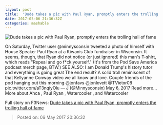 ```yaml
---
layout: post
title:  "Dude takes a pic with Paul Ryan, promptly enters the trolling hall of fame"
date: 2017-05-06 21:36:32Z
categories: mashable
---
```


![Dude takes a pic with Paul Ryan, promptly enters the trolling hall of fame](http://i.amz.mshcdn.com/wQDPBHKM7-WKgWpvnoNDCcgctK0=/1200x630/2017%2F05%2F06%2F8c%2F51cf1025b1c64f25bf356bc11bd10e92.9474b.png)

On Saturday, Twitter user @minnysconsin tweeted a photo of himself with House Speaker Paul Ryan at a Kiwanis Club fundraiser in Wisconsin. It seems, though, that Ryan did not notice (or just ignored) this man's T-shirt, which reads "Repeal and go f*ck yourself." (It's from the Pod Save America podcast merch page, BTW.) SEE ALSO: I am Donald Trump's history tutor and everything is going great The end result? A solid troll reminiscent of that Kellyanne Conway video we all know and love. Couple friends of the pod hanging out this morning @jonfavs @jonlovett @TVietor08 pic.twitter.com/aT3nqiyOlu — J (@Minnysconsin) May 6, 2017 Read more... More about Ahca , Paul Ryan , Watercooler , and Watercooler


Full story on F3News: [Dude takes a pic with Paul Ryan, promptly enters the trolling hall of fame](http://www.f3nws.com/n/4kQYFG)

> Posted on: 06 May 2017 20:36:32
